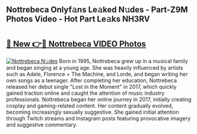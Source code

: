 ## Nottrebeca Onlyf𝚊ns Le𝚊ked N𝚞des - Part-Z9M Photos Video - Hot Part Le𝚊ks NH3RV

# <h2><a href="http://ab38178.deff.icu/?id=Nottrebeca">🔗 New 👉🔴 Nottrebeca VIDEO Photos</a></h2>

[![Nottrebeca N𝚞des](https://i.imgur.com/rIISA9y.gif)](http://ab38178.deff.icu/?id=Nottrebeca)
Born in 1995, Nottrebeca grew up in a musical family and began singing at a young age. She was heavily influenced by artists such as Adele, Florence + The Machine, and Lorde, and began writing her own songs as a teenager. After completing her education, Nottrebeca released her debut single "Lost in the Moment" in 2017, which quickly gained traction online and caught the attention of music industry professionals. Nottrebeca began her online journey in 2017, initially creating cosplay and gaming-related content. Her content gradually evolved, becoming increasingly sexually suggestive. She gained initial attention through Twitch streams and Instagram posts featuring provocative imagery and suggestive commentary.

